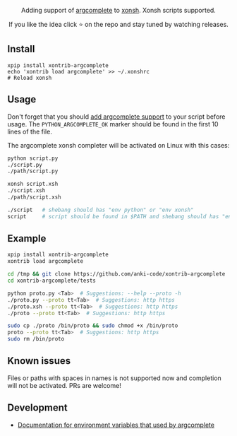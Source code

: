 <p align="center">
Adding support of <a href="https://github.com/kislyuk/argcomplete">argcomplete</a> to <a href="https://xon.sh">xonsh</a>. Xonsh scripts supported.
</p>

<p align="center">  
If you like the idea click ⭐ on the repo and stay tuned by watching releases.
</p>

## Install
```shell script
xpip install xontrib-argcomplete
echo 'xontrib load argcomplete' >> ~/.xonshrc
# Reload xonsh
```

## Usage

Don't forget that you should [add argcomplete support](https://kislyuk.github.io/argcomplete/#synopsis) to your script before usage. The `PYTHON_ARGCOMPLETE_OK` marker should be found in the first 10 lines of the file.

The argcomplete xonsh completer will be activated on Linux with this cases:
```bash
python script.py
./script.py
./path/script.py

xonsh script.xsh
./script.xsh
./path/script.xsh

./script   # shebang should has "env python" or "env xonsh"
script     # script should be found in $PATH and shebang should has "env python" or "env xonsh"
```

## Example
```bash
xpip install xontrib-argcomplete
xontrib load argcomplete

cd /tmp && git clone https://github.com/anki-code/xontrib-argcomplete
cd xontrib-argcomplete/tests

python proto.py <Tab>  # Suggestions: --help --proto -h
./proto.py --proto tt<Tab>  # Suggestions: http https
./proto.xsh --proto tt<Tab>  # Suggestions: http https
./proto --proto tt<Tab>  # Suggestions: http https

sudo cp ./proto /bin/proto && sudo chmod +x /bin/proto
proto --proto tt<Tab>  # Suggestions: http https
sudo rm /bin/proto
```

## Known issues

Files or paths with spaces in names is not supported now and completion will not be activated. PRs are welcome!

## Development
* [Documentation for environment variables that used by argcomplete](https://github.com/kislyuk/argcomplete/issues/319)
